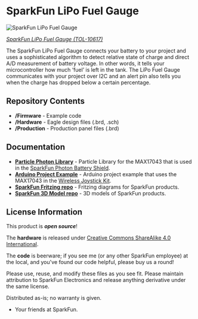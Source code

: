 SparkFun LiPo Fuel Gauge
========================================

![SparkFun LiPo Fuel Gauge](https://cdn.sparkfun.com//assets/parts/5/2/7/9/10617-01c.jpg)

[*SparkFun LiPo Fuel Gauge (TOL-10617)*](https://www.sparkfun.com/products/10617)

The SparkFun LiPo Fuel Gauge connects your battery to your project and uses a sophisticated algorithm to detect relative state of charge and direct A/D measurement of battery voltage. 
In other words, it tells your microcontroller how much ‘fuel’ is left in the tank. 
The LiPo Fuel Gauge communicates with your project over I2C and an alert pin also tells you when the charge has dropped below a certain percentage.

Repository Contents
-------------------

* **/Firmware** - Example code 
* **/Hardware** - Eagle design files (.brd, .sch)
* **/Production** - Production panel files (.brd)

Documentation
--------------
* **[Particle Photon Library](https://github.com/sparkfun/SparkFun_MAX17043_Particle_Library)** - Particle Library for the MAX17043 that is used in the [SparkFun Photon Battery Shield](https://www.sparkfun.com/products/13626).
* **[Arduino Project Example](https://learn.sparkfun.com/tutorials/wireless-joystick-hookup-guide#MAX17043)** - Arduino project example that uses the MAX17043 in the [Wireless Joystick Kit](https://www.sparkfun.com/products/14051).
* **[SparkFun Fritzing repo](https://github.com/sparkfun/Fritzing_Parts)** - Fritzing diagrams for SparkFun products.
* **[SparkFun 3D Model repo](https://github.com/sparkfun/3D_Models)** - 3D models of SparkFun products. 


License Information
-------------------
This product is _**open source**_! 

The **hardware** is released under [Creative Commons ShareAlike 4.0 International](https://creativecommons.org/licenses/by-sa/4.0/).

The **code** is beerware; if you see me (or any other SparkFun employee) at the local, and you've found our code helpful, please buy us a round!

Please use, reuse, and modify these files as you see fit. Please maintain attribution to SparkFun Electronics and release anything derivative under the same license.

Distributed as-is; no warranty is given.

- Your friends at SparkFun.


